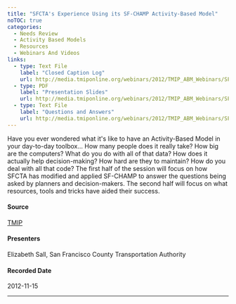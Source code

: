 ```yaml
---
title: "SFCTA's Experience Using its SF-CHAMP Activity-Based Model"
noTOC: true
categories:
  - Needs Review
  - Activity Based Models‏‎
  - Resources
  - Webinars And Videos
links:
  - type: Text File
    label: "Closed Caption Log"
    url: http://media.tmiponline.org/webinars/2012/TMIP_ABM_Webinars/SFCTA_ABM/Transcript.txt
  - type: PDF
    label: "Presentation Slides"
    url: http://media.tmiponline.org/webinars/2012/TMIP_ABM_Webinars/SFCTA_ABM/SFCTA_ABM_Webinar_Nov_15_2012.pdf
  - type: Text File
    label: "Questions and Answers"
    url: http://media.tmiponline.org/webinars/2012/TMIP_ABM_Webinars/SFCTA_ABM/QandA.txt
---
```






Have you ever wondered what it's like to have an Activity-Based Model in your day-to-day toolbox... How many people does it really take? How big are the computers? What do you do with all of that data? How does it actually help decision-making? How hard are they to maintain? How do you deal with all that code? The first half of the session will focus on how SFCTA has modified and applied SF-CHAMP to answer the questions being asked by planners and decision-makers. The second half will focus on what resources, tools and tricks have aided their success.

#### Source

[TMIP](TMIP)

#### Presenters

Elizabeth Sall, San Francisco County Transportation Authority

#### Recorded Date

2012-11-15

------------------------------------------------------------------------



